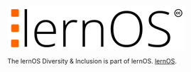 ![lernOS Logo](https://github.com/cogneon/lernos-core/blob/master/images/lernOS%20Logo/lernOS-logo-400px.png)

The lernOS Diversity & Inclusion is part of lernOS. [lernOS](https://lernos.org).
